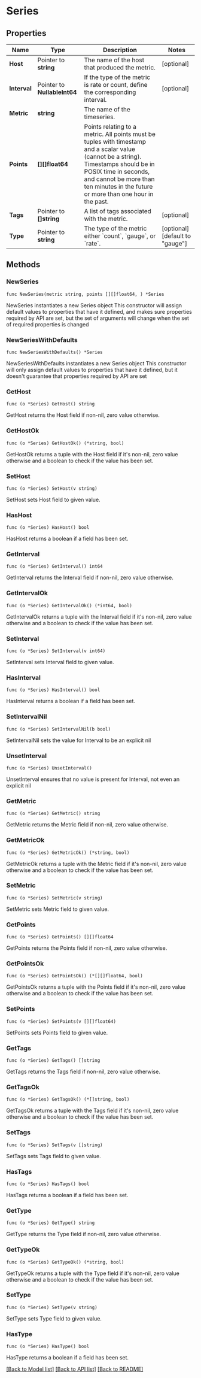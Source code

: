 # Series

## Properties

Name | Type | Description | Notes
------------ | ------------- | ------------- | -------------
**Host** | Pointer to **string** | The name of the host that produced the metric. | [optional] 
**Interval** | Pointer to **NullableInt64** | If the type of the metric is rate or count, define the corresponding interval. | [optional] 
**Metric** | **string** | The name of the timeseries. | 
**Points** | **[][]float64** | Points relating to a metric. All points must be tuples with timestamp and a scalar value (cannot be a string). Timestamps should be in POSIX time in seconds, and cannot be more than ten minutes in the future or more than one hour in the past. | 
**Tags** | Pointer to **[]string** | A list of tags associated with the metric. | [optional] 
**Type** | Pointer to **string** | The type of the metric either &#x60;count&#x60;, &#x60;gauge&#x60;, or &#x60;rate&#x60;. | [optional] [default to "gauge"]

## Methods

### NewSeries

`func NewSeries(metric string, points [][]float64, ) *Series`

NewSeries instantiates a new Series object
This constructor will assign default values to properties that have it defined,
and makes sure properties required by API are set, but the set of arguments
will change when the set of required properties is changed

### NewSeriesWithDefaults

`func NewSeriesWithDefaults() *Series`

NewSeriesWithDefaults instantiates a new Series object
This constructor will only assign default values to properties that have it defined,
but it doesn't guarantee that properties required by API are set

### GetHost

`func (o *Series) GetHost() string`

GetHost returns the Host field if non-nil, zero value otherwise.

### GetHostOk

`func (o *Series) GetHostOk() (*string, bool)`

GetHostOk returns a tuple with the Host field if it's non-nil, zero value otherwise
and a boolean to check if the value has been set.

### SetHost

`func (o *Series) SetHost(v string)`

SetHost sets Host field to given value.

### HasHost

`func (o *Series) HasHost() bool`

HasHost returns a boolean if a field has been set.

### GetInterval

`func (o *Series) GetInterval() int64`

GetInterval returns the Interval field if non-nil, zero value otherwise.

### GetIntervalOk

`func (o *Series) GetIntervalOk() (*int64, bool)`

GetIntervalOk returns a tuple with the Interval field if it's non-nil, zero value otherwise
and a boolean to check if the value has been set.

### SetInterval

`func (o *Series) SetInterval(v int64)`

SetInterval sets Interval field to given value.

### HasInterval

`func (o *Series) HasInterval() bool`

HasInterval returns a boolean if a field has been set.

### SetIntervalNil

`func (o *Series) SetIntervalNil(b bool)`

 SetIntervalNil sets the value for Interval to be an explicit nil

### UnsetInterval
`func (o *Series) UnsetInterval()`

UnsetInterval ensures that no value is present for Interval, not even an explicit nil
### GetMetric

`func (o *Series) GetMetric() string`

GetMetric returns the Metric field if non-nil, zero value otherwise.

### GetMetricOk

`func (o *Series) GetMetricOk() (*string, bool)`

GetMetricOk returns a tuple with the Metric field if it's non-nil, zero value otherwise
and a boolean to check if the value has been set.

### SetMetric

`func (o *Series) SetMetric(v string)`

SetMetric sets Metric field to given value.


### GetPoints

`func (o *Series) GetPoints() [][]float64`

GetPoints returns the Points field if non-nil, zero value otherwise.

### GetPointsOk

`func (o *Series) GetPointsOk() (*[][]float64, bool)`

GetPointsOk returns a tuple with the Points field if it's non-nil, zero value otherwise
and a boolean to check if the value has been set.

### SetPoints

`func (o *Series) SetPoints(v [][]float64)`

SetPoints sets Points field to given value.


### GetTags

`func (o *Series) GetTags() []string`

GetTags returns the Tags field if non-nil, zero value otherwise.

### GetTagsOk

`func (o *Series) GetTagsOk() (*[]string, bool)`

GetTagsOk returns a tuple with the Tags field if it's non-nil, zero value otherwise
and a boolean to check if the value has been set.

### SetTags

`func (o *Series) SetTags(v []string)`

SetTags sets Tags field to given value.

### HasTags

`func (o *Series) HasTags() bool`

HasTags returns a boolean if a field has been set.

### GetType

`func (o *Series) GetType() string`

GetType returns the Type field if non-nil, zero value otherwise.

### GetTypeOk

`func (o *Series) GetTypeOk() (*string, bool)`

GetTypeOk returns a tuple with the Type field if it's non-nil, zero value otherwise
and a boolean to check if the value has been set.

### SetType

`func (o *Series) SetType(v string)`

SetType sets Type field to given value.

### HasType

`func (o *Series) HasType() bool`

HasType returns a boolean if a field has been set.


[[Back to Model list]](../README.md#documentation-for-models) [[Back to API list]](../README.md#documentation-for-api-endpoints) [[Back to README]](../README.md)


